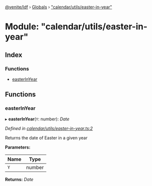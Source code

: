 [@venite/ldf](../README.md) › [Globals](../globals.md) › ["calendar/utils/easter-in-year"](_calendar_utils_easter_in_year_.md)

# Module: "calendar/utils/easter-in-year"

## Index

### Functions

* [easterInYear](_calendar_utils_easter_in_year_.md#easterinyear)

## Functions

###  easterInYear

▸ **easterInYear**(`Y`: number): *Date*

*Defined in [calendar/utils/easter-in-year.ts:2](https://github.com/gbj/venite/blob/e99767c/ldf/src/calendar/utils/easter-in-year.ts#L2)*

Returns the date of Easter in a given year

**Parameters:**

Name | Type |
------ | ------ |
`Y` | number |

**Returns:** *Date*
